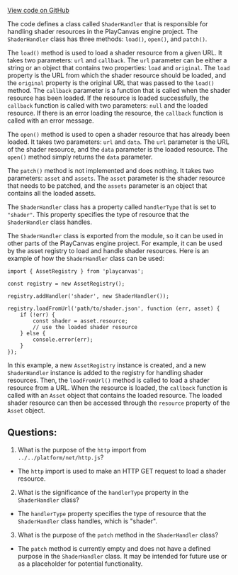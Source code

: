 [View code on GitHub](https://github.com/playcanvas/engine/src/framework/handlers/shader.js)

The code defines a class called `ShaderHandler` that is responsible for handling shader resources in the PlayCanvas engine project. The `ShaderHandler` class has three methods: `load()`, `open()`, and `patch()`. 

The `load()` method is used to load a shader resource from a given URL. It takes two parameters: `url` and `callback`. The `url` parameter can be either a string or an object that contains two properties: `load` and `original`. The `load` property is the URL from which the shader resource should be loaded, and the `original` property is the original URL that was passed to the `load()` method. The `callback` parameter is a function that is called when the shader resource has been loaded. If the resource is loaded successfully, the `callback` function is called with two parameters: `null` and the loaded resource. If there is an error loading the resource, the `callback` function is called with an error message.

The `open()` method is used to open a shader resource that has already been loaded. It takes two parameters: `url` and `data`. The `url` parameter is the URL of the shader resource, and the `data` parameter is the loaded resource. The `open()` method simply returns the `data` parameter.

The `patch()` method is not implemented and does nothing. It takes two parameters: `asset` and `assets`. The `asset` parameter is the shader resource that needs to be patched, and the `assets` parameter is an object that contains all the loaded assets.

The `ShaderHandler` class has a property called `handlerType` that is set to `"shader"`. This property specifies the type of resource that the `ShaderHandler` class handles.

The `ShaderHandler` class is exported from the module, so it can be used in other parts of the PlayCanvas engine project. For example, it can be used by the asset registry to load and handle shader resources. Here is an example of how the `ShaderHandler` class can be used:

```
import { AssetRegistry } from 'playcanvas';

const registry = new AssetRegistry();

registry.addHandler('shader', new ShaderHandler());

registry.loadFromUrl('path/to/shader.json', function (err, asset) {
    if (!err) {
        const shader = asset.resource;
        // use the loaded shader resource
    } else {
        console.error(err);
    }
});
```

In this example, a new `AssetRegistry` instance is created, and a new `ShaderHandler` instance is added to the registry for handling shader resources. Then, the `loadFromUrl()` method is called to load a shader resource from a URL. When the resource is loaded, the `callback` function is called with an `Asset` object that contains the loaded resource. The loaded shader resource can then be accessed through the `resource` property of the `Asset` object.
## Questions: 
 1. What is the purpose of the `http` import from `../../platform/net/http.js`?
- The `http` import is used to make an HTTP GET request to load a shader resource.

2. What is the significance of the `handlerType` property in the `ShaderHandler` class?
- The `handlerType` property specifies the type of resource that the `ShaderHandler` class handles, which is "shader".

3. What is the purpose of the `patch` method in the `ShaderHandler` class?
- The `patch` method is currently empty and does not have a defined purpose in the `ShaderHandler` class. It may be intended for future use or as a placeholder for potential functionality.